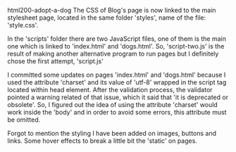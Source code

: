 html200-adopt-a-dog
The CSS of Blog's page is now linked to the main stylesheet page, located in the same folder 'styles', name of the file: 'style.css'.

In the 'scripts' folder there are two JavaScript files, one of them is the main one which is linked to 'index.html' and 'dogs.html'. So, 'script-two.js' is the result of making another alternative program to run pages but I definitely chose the first attempt, 'script.js'

I committed some updates on pages 'index.html' and 'dogs.html' because I used the attribute 'charset' and its value of 'utf-8' wrapped in the script tag located within head element. After the validation process, the validator pointed a warning related of that issue, which it said that 'it is deprecated or obsolete'. So, I figured out the idea of using the attribute 'charset' would work inside the 'body' and in order to avoid some errors, this attribute must be omitted.

Forgot to mention the styling I have been added on images, buttons and links. Some hover effects to break a little bit the 'static' on pages.